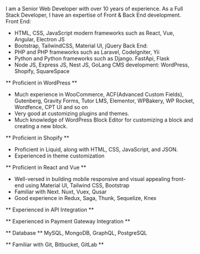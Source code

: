 I am a Senior Web Developer with over 10 years of experience. 
As a Full Stack Developer, I have an expertise of Front & Back End development.
Front End:
- HTML, CSS, JavaScript modern frameworks such as React, Vue, Angular, Electron JS
- Bootstrap, TailwindCSS, Material UI, jQuery
Back End:
- PHP and PHP frameworks such as Laravel, CodeIgniter, Yii
- Python and Python frameworks such as Django. FastApi, Flask
- Node JS, Express JS, Nest JS, GoLang
CMS development: WordPress, Shopify, SquareSpace

** Proficient in WordPress **
- Much experience in WooCommerce, ACF(Advanced Custom Fields), Gutenberg, Gravity Forms, Tutor LMS, Elementor, WPBakery, WP Rocket, Wordfence, CPT UI and so on
- Very good at customizing plugins and themes.
- Much knowledge of WordPress Block Editor for customizing a block and creating a new block.

** Proficient in Shopify **
- Proficient in Liquid, along with HTML, CSS, JavaScript, and JSON.
- Experienced in theme customization

** Proficient in React and Vue **
- Well-versed in building mobile responsive and visual appealing front-end using Material UI, Tailwind CSS, Bootstrap
- Familiar with Next. Nuxt, Vuex, Qusar
- Good experience in Redux, Saga, Thunk, Sequelize, Knex

** Experienced in API Integration **

** Experienced in Payment Gateway Integration **

** Database **
MySQL, MongoDB, GraphQL, PostgreSQL

** Familiar with Git, Bitbucket, GitLab **
